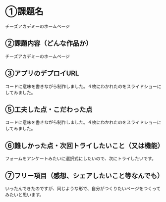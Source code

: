# ①課題名
チーズアカデミーのホームページ

## ②課題内容（どんな作品か）
チーズアカデミーのホームページ

## ③アプリのデプロイURL
コードに意味を書きながら制作しました。４枚にわかれたのをスライドショーにしてみました。

## ⑤工夫した点・こだわった点
コードに意味を書きながら制作しました。４枚にわかれたのをスライドショーにしてみました。


## ⑥難しかった点・次回トライしたいこと（又は機能）
フォームをアンケートみたいに選択式にしたいので、次にトライしたいです。

## ⑦フリー項目（感想、シェアしたいこと等なんでも）
いったんできたのですが、同じような形で、自分がつくりたいページをつくってみたいと思います。
